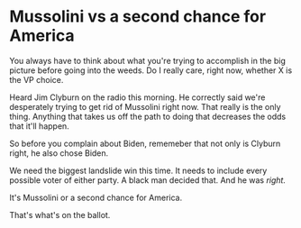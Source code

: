 # Mussolini vs a second chance for America
You always have to think about what you're trying to accomplish in the big picture before going into the weeds. Do I really care, right now, whether X is the VP choice.

Heard Jim Clyburn on the radio this morning. He correctly said we're desperately trying to get rid of Mussolini right now. That really is the only thing. Anything that takes us off the path to doing that decreases the odds that it'll happen.

So before you complain about Biden, rememeber that not only is Clyburn right, he also chose Biden. 

We need the biggest landslide win this time. It needs to include every possible voter of either party. A black man decided that. And he was <i>right.</i>

It's Mussolini or a second chance for America.

That's what's on the ballot. 

